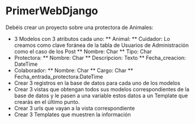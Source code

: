 # PrimerWebDjango
Debéis crear un proyecto sobre una protectora de Animales:

- 3 Modelos con 3 atributos cada uno:
    **    Animal:
    **    Cuidador: Lo creamos como clave foránea de la tabla de Usuarios de Administración como el caso de los Post
    **    Nombre: Char
    **    Tipo: Char
- Protectora:
    **    Nombre: Char
    **    Descripcion: Texto
    **    Fecha_creacion: DateTime
- Colaborador:
    **    Nombre: Char
    **    Cargo: Char
    **    Fecha_entrada_protectora:DateTime
- Crear 3 registros en la base de datos para cada uno de los modelos
- Crear 3 vistas que obtengan todos sus modelos correspondientes de la base de datos y le pasen a una variable estos datos a un Template que crearás en el último punto.
- Crear 3 urls que vayan a la vista correspondiente
- Crear 3 Templates que muestren la información

